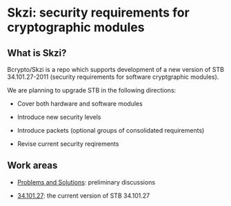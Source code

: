 Skzi: security requirements for cryptographic modules
=====================================================

What is Skzi?
-------------

Bcrypto/Skzi is a repo which supports development of a new version of STB 
34.101.27-2011 (security requirements for software cryptgraphic modules).

We are planning to upgrade STB in the following directions:

* Cover both hardware and software modules

* Introduce new security levels

* Introduce packets (optional groups of consolidated requirements)

* Revise current security reqirements

Work areas
----------

* [Problems and Solutions](P&S): preliminary discussions

* [34.101.27](34.101.27): the current version of STB 34.101.27



